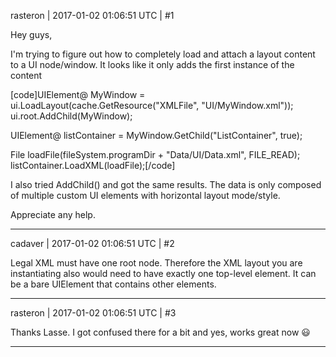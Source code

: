 rasteron | 2017-01-02 01:06:51 UTC | #1

Hey guys,

I'm trying to figure out how to completely load and attach a layout content to a UI node/window. It looks like it only adds the first instance of the content

[code]UIElement@ MyWindow = ui.LoadLayout(cache.GetResource("XMLFile", "UI/MyWindow.xml"));
ui.root.AddChild(MyWindow);

UIElement@ listContainer = MyWindow.GetChild("ListContainer", true);
    
File loadFile(fileSystem.programDir + "Data/UI/Data.xml", FILE_READ);
listContainer.LoadXML(loadFile);[/code]

I also tried AddChild() and got the same results. The data is only composed of multiple custom UI elements with horizontal layout mode/style.

Appreciate any help.

-------------------------

cadaver | 2017-01-02 01:06:51 UTC | #2

Legal XML must have one root node. Therefore the XML layout you are instantiating also would need to have exactly one top-level element. It can be a bare UIElement that contains other elements.

-------------------------

rasteron | 2017-01-02 01:06:51 UTC | #3

Thanks Lasse. I got confused there for a bit and yes, works great now :smiley:

-------------------------

